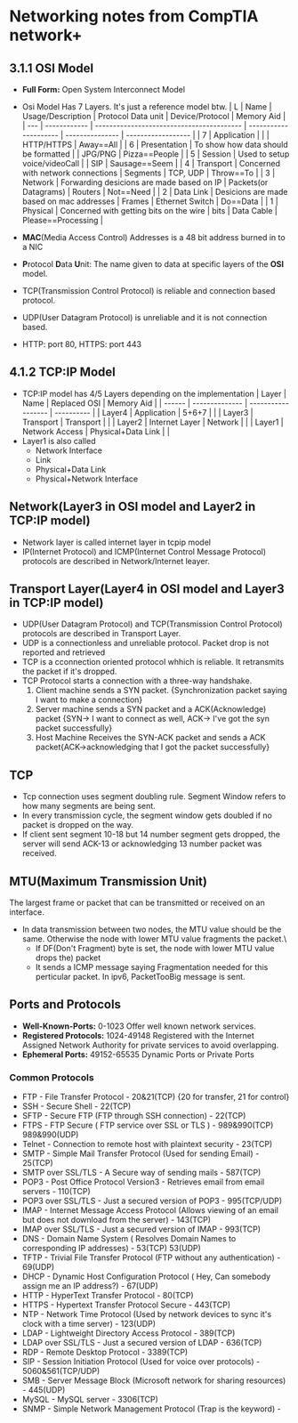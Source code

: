 # Networking notes from CompTIA network+

## 3.1.1 OSI Model

* **Full Form:** Open System Interconnect Model
* Osi Model Has 7 Layers. It's just a reference model btw.
  | L   | Name         | Usage/Description                         | Protocol Data unit    | Device/Protocol | Memory Aid         |
  | --- | ------------ | ----------------------------------------- | --------------------- | --------------- | ------------------ |
  | 7   | Application  |                                           |                       | HTTP/HTTPS      | Away==All          |
  | 6   | Presentation | To show how data should be formatted      |                       | JPG/PNG         | Pizza==People      |
  | 5   | Session      | Used to setup voice/videoCall             |                       | SIP             | Sausage==Seem      |
  | 4   | Transport    | Concerned with network connections        | Segments              | TCP, UDP        | Throw==To          |
  | 3   | Network      | Forwarding desicions are made based on IP | Packets(or Datagrams) | Routers         | Not==Need          |
  | 2   | Data Link    | Desicions are made based on mac addresses | Frames                | Ethernet Switch | Do==Data           |
  | 1   | Physical     | Concerned with getting bits on the wire   | bits                  | Data Cable      | Please==Processing |

* **MAC**(Media Access Control) Addresses is a 48 bit address burned in to a NIC
* **P**rotocol **D**ata **U**nit: The name given to data at specific layers of the **OSI** model.
* TCP(Transmission Control Protocol) is reliable and connection based protocol.
* UDP(User Datagram Protocol) is unreliable and it is not connection based.
* HTTP: port 80, HTTPS: port 443

## 4.1.2 TCP:IP Model

* TCP:IP model has 4/5 Layers depending on the implementation
    | Layer  | Name           | Replaced OSI       | Memory Aid |
    | ------ | -------------- | ------------------ | ---------- |
    | Layer4 | Application    | 5+6+7              |            |
    | Layer3 | Transport      | Transport          |            |
    | Layer2 | Internet Layer | Network            |            |
    | Layer1 | Network Access | Physical+Data Link |            |
* Layer1 is also called 
  * Network Interface
  * Link
  * Physical+Data Link
  * Physical+Network Interface

## Network(Layer3 in OSI model and Layer2 in TCP:IP model)

* Network layer is called internet layer in tcpip model
* IP(Internet Protocol) and ICMP(Internet Control Message Protocol) protocols are described in Network/Internet leayer.

## Transport Layer(Layer4 in OSI model and Layer3 in TCP:IP model)

* UDP(User Datagram Protocol) and TCP(Transmission Control Protocol) protocols are described in Transport Layer. 
* UDP is a connectionless and unreliable protocol. Packet drop is not reported and retrieved
* TCP is a cconnection oriented protocol whhich is reliable. It retransmits the packet if it's dropped.
* TCP Protocol starts a connection with a three-way handshake.
	1. Client machine sends a SYN packet. {Synchronization packet saying I want to make a connection}
	2. Server machine sends a SYN packet and a ACK(Acknowledge) packet {SYN-> I want to connect as well, ACK-> I've got the syn packet successfully}
	3. Host Machine Receives the SYN-ACK packet and sends a ACK packet{ACK->acknowledging that I got the packet successfully}

## TCP

* Tcp connection uses segment doubling rule. Segment Window refers to how many segments are being sent.
* In every transmission cycle, the segment window gets doubled if no packet is dropped on the way.
* If client sent segment 10-18 but 14 number segment gets dropped, the server will send ACK-13 or acknowledging 13 number packet was received.


## MTU(Maximum Transmission Unit)

The largest frame or packet that can be transmitted or received on an interface.

* In data transmission between two nodes, the MTU value should be the same. Otherwise the node with lower MTU value fragments the packet.\
	* If DF(Don't Fragment) byte is set, the node with lower MTU value drops the) packet
	* It sends a ICMP message saying Fragmentation needed for this perticular packet. In ipv6, PacketTooBig message is sent.

## Ports and Protocols

* **Well-Known-Ports:** 0-1023 Offer well known network services.
* **Registered Protocols:** 1024-49148 Registered with the Internet Assigned Network Authority for private services to avoid overlapping.
* **Ephemeral Ports:** 49152-65535 Dynamic Ports or Private Ports

### Common Protocols

* FTP - File Transfer Protocol - 20&21(TCP) {20 for transfer, 21 for control}
* SSH - Secure Shell - 22(TCP) 
* SFTP - Secure FTP (FTP through SSH connection) - 22(TCP)
* FTPS - FTP Secure ( FTP service over SSL or TLS ) - 989&990(TCP) 989&990(UDP)
* Telnet - Connection to remote host with plaintext security - 23(TCP)
* SMTP - Simple Mail Transfer Protocol (Used for sending Email) - 25(TCP)
* SMTP over SSL/TLS - A Secure way of sending mails - 587(TCP)
* POP3 - Post Office Protocol Version3 - Retrieves email from email servers - 110(TCP)
* POP3 over SSL/TLS - Just a secured version of POP3 - 995(TCP/UDP)
* IMAP - Internet Message Access Protocol (Allows viewing of an email but does not download from the server) - 143(TCP)
* IMAP over SSL/TLS - Just a secured version of IMAP - 993(TCP)
* DNS - Domain Name System ( Resolves Domain Names to corresponding IP addresses) - 53(TCP) 53(UDP)
* TFTP - Trivial File Transfer Protocol (FTP without any authentication) - 69(UDP)
* DHCP - Dynamic Host Configuration Protocol ( Hey, Can somebody assign me an IP address?) - 67(UDP)
* HTTP - HyperText Transfer Protocol - 80(TCP)
* HTTPS - Hypertext Transfer Protocol Secure - 443(TCP)
* NTP - Network Time Protocol (Used by network devices to sync it's clock with a time server) - 123(UDP)
* LDAP - Lightweight Directory Access Protocol - 389(TCP)
* LDAP over SSL/TLS - Just a secured version of LDAP - 636(TCP)
* RDP - Remote Desktop Protocol - 3389(TCP)
* SIP - Session Initiation Protocol (Used for voice over protocols) - 5060&561(TCP/UDP)
* SMB - Server Message Block (Microsoft network for sharing resources) - 445(UDP)
* MySQL - MySQL server - 3306(TCP)
* SNMP - Simple Network Management Protocol (Trap is the keyword) - 
